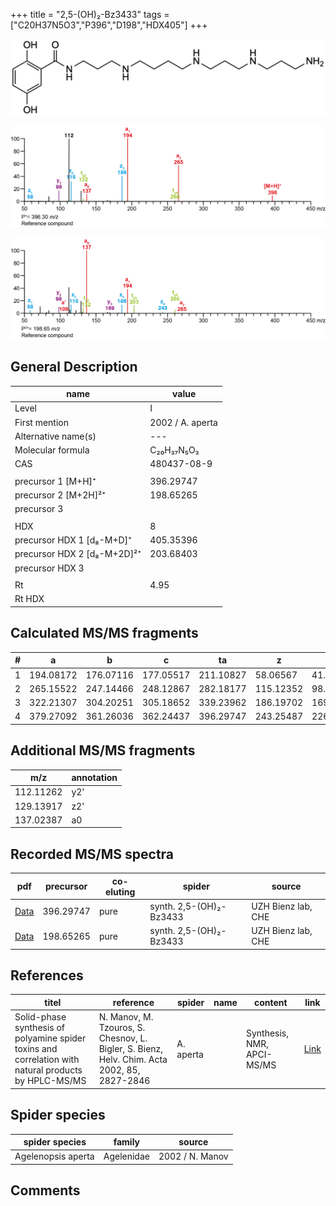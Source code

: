 +++
title = "2,5-(OH)₂-Bz3433"
tags = ["C20H37N5O3","P396","D198","HDX405"]
+++

![](/img/2-5-OH2-Bz3433.png)

![](/img_MSMS/396_2-5-OH2-Bz3433.png?classes=border)

![](/img_MSMS/396_2-5-OH2-Bz3433_2.png?classes=border)

## General Description

| name                        | value            |
|-----------------------------|------------------|
| Level                       | I                |
| First mention               | 2002 / A. aperta |
| Alternative name(s)         | ---              |
| Molecular formula           | C₂₀H₃₇N₅O₃       |
| CAS                         | 480437-08-9      |
|                             |                  |
| precursor 1 [M+H]⁺          | 396.29747        |
| precursor 2 [M+2H]²⁺        | 198.65265        |
| precursor 3                 |                  |
|                             |                  |
| HDX                         | 8                |
| precursor HDX 1 [d₈-M+D]⁺   | 405.35396        |
| precursor HDX 2 [d₈-M+2D]²⁺ | 203.68403        |
| precursor HDX 3             |                  |
|                             |                  |
| Rt                          | 4.95             |
| Rt HDX                      |                  |

## Calculated MS/MS fragments

| # | a         | b         | c         | ta        | z         | y         | tz        |
|---|-----------|-----------|-----------|-----------|-----------|-----------|-----------|
| 1 | 194.08172 | 176.07116 | 177.05517 | 211.10827 | 58.06567  | 41.03912  | 75.09222  |
| 2 | 265.15522 | 247.14466 | 248.12867 | 282.18177 | 115.12352 | 98.09697  | 132.15007 |
| 3 | 322.21307 | 304.20251 | 305.18652 | 339.23962 | 186.19702 | 169.17047 | 203.22357 |
| 4 | 379.27092 | 361.26036 | 362.24437 | 396.29747 | 243.25487 | 226.22832 | 260.28142 |

## Additional MS/MS fragments

| m/z       | annotation |
|-----------|------------|
| 112.11262 | y2'        |
| 129.13917 | z2'        |
| 137.02387 | a0         |

## Recorded MS/MS spectra

| pdf                                        | precursor | co-eluting | spider                  | source             |
|--------------------------------------------|-----------|------------|-------------------------|--------------------|
| [Data](/pdf/396_2-5-OH2-Bz3433_4-95.pdf)   | 396.29747 | pure       | synth. 2,5-(OH)₂-Bz3433 | UZH Bienz lab, CHE |
| [Data](/pdf/396_2-5-OH2-Bz3433_4-95_2.pdf) | 198.65265 | pure       | synth. 2,5-(OH)₂-Bz3433 | UZH Bienz lab, CHE |

## References

| titel                                                                                                | reference                                                                                   | spider    | name | content                    | link                                              |
|------------------------------------------------------------------------------------------------------|---------------------------------------------------------------------------------------------|-----------|------|----------------------------|---------------------------------------------------|
| Solid-phase synthesis of polyamine spider toxins and correlation with natural products by HPLC-MS/MS | N. Manov, M. Tzouros, S. Chesnov, L. Bigler, S. Bienz, Helv. Chim. Acta 2002, 85, 2827-2846 | A. aperta |      | Synthesis, NMR, APCI-MS/MS | [Link](https://doi.org/10.1016/j.tet.2003.12.066) |

## Spider species

| spider species     | family     | source          |
|--------------------|------------|-----------------|
| Agelenopsis aperta | Agelenidae | 2002 / N. Manov |

## Comments